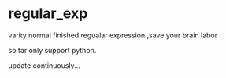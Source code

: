 # regular_exp
varity normal finished regualar expression ,save your  brain labor

so far only support python.

update continuously...
